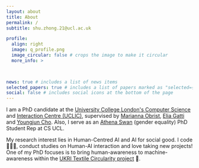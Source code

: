 ```yaml
---
layout: about
title: About
permalink: /
subtitle: shu.zhong.21@ucl.ac.uk

profile:
  align: right
  image: q_profile.png
  image_circular: false # crops the image to make it circular
  more_info: >
    


news: true # includes a list of news items
selected_papers: true # includes a list of papers marked as "selected={true}"\
social: false # includes social icons at the bottom of the page
---
```


I am a PhD candidate at the [University College London's Computer Science](https://www.ucl.ac.uk/computer-science/research/research-labs/multi-sensory-devices) and [Interaction Centre (UCLIC)](https://www.ucl.ac.uk/uclic), supervised by [Marianna Obrist](https://profiles.ucl.ac.uk/78441-marianna-obrist), [Elia Gatti](https://profiles.ucl.ac.uk/93101-elia-gatti) and [Youngjun Cho](https://profiles.ucl.ac.uk/54637-youngjun-cho). Also, I serve as an [Athena Swan](https://www.ucl.ac.uk/computer-science/about/equity-diversity-and-inclusion/gender-equality-athena-swa) (gender equality) PhD Student Rep at CS UCL.

My research interest lies in Human-Centred AI and AI for social good. I code 👩🏻‍💻, conduct studies on Human-AI interaction and love taking new projects! One of my PhD focuses is to bring human-awareness to machine-awareness within the [UKRI Textile Circularity project](https://textilescircularity.rca.ac.uk/) 🧶. 
